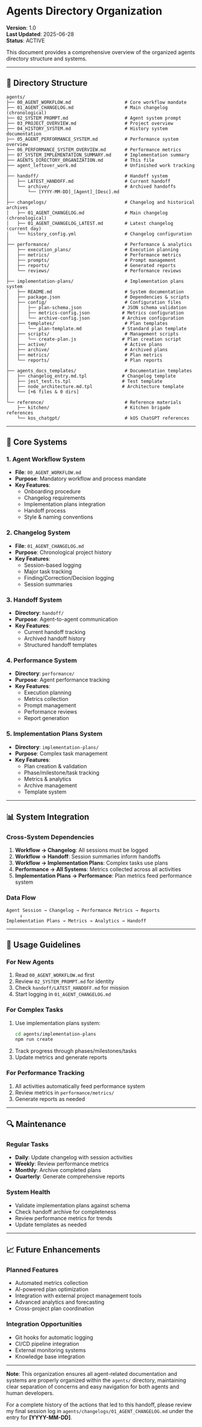 # **Agents Directory Organization**

**Version**: 1.0  
**Last Updated**: 2025-06-28  
**Status**: ACTIVE

This document provides a comprehensive overview of the organized agents directory structure and systems.

---

## **📁 Directory Structure**

```
agents/
├── 00_AGENT_WORKFLOW.md                    # Core workflow mandate
├── 01_AGENT_CHANGELOG.md                   # Main changelog (chronological)
├── 02_SYSTEM_PROMPT.md                     # Agent system prompt
├── 03_PROJECT_OVERVIEW.md                  # Project overview
├── 04_HISTORY_SYSTEM.md                    # History system documentation
├── 05_AGENT_PERFORMANCE_SYSTEM.md          # Performance system overview
├── 06_PERFORMANCE_SYSTEM_OVERVIEW.md       # Performance metrics
├── 07_SYSTEM_IMPLEMENTATION_SUMMARY.md     # Implementation summary
├── AGENTS_DIRECTORY_ORGANIZATION.md        # This file
├── agent_leftover_work.md                  # Unfinished work tracking
│
├── handoff/                                # Handoff system
│   ├── LATEST_HANDOFF.md                   # Current handoff
│   └── archive/                            # Archived handoffs
│       └── [YYYY-MM-DD]_[Agent]_[Desc].md
│
├── changelogs/                             # Changelog and historical archives
│   ├── 01_AGENT_CHANGELOG.md               # Main changelog (chronological)
│   ├── 01_AGENT_CHANGELOG_LATEST.md        # Latest changelog (current day)
│   └── history_config.yml                  # Changelog configuration
│
├── performance/                            # Performance & analytics
│   ├── execution_plans/                    # Execution planning
│   ├── metrics/                            # Performance metrics
│   ├── prompts/                            # Prompt management
│   ├── reports/                            # Generated reports
│   └── reviews/                            # Performance reviews
│
├── implementation-plans/                   # Implementation plans system
│   ├── README.md                           # System documentation
│   ├── package.json                        # Dependencies & scripts
│   ├── config/                             # Configuration files
│   │   ├── plan-schema.json               # JSON schema validation
│   │   ├── metrics-config.json            # Metrics configuration
│   │   └── archive-config.json            # Archive configuration
│   ├── templates/                          # Plan templates
│   │   └── plan-template.md               # Standard plan template
│   ├── scripts/                            # Management scripts
│   │   └── create-plan.js                 # Plan creation script
│   ├── active/                             # Active plans
│   ├── archive/                            # Archived plans
│   ├── metrics/                            # Plan metrics
│   └── reports/                            # Plan reports
│
├── agents_docs_templates/                  # Documentation templates
│   ├── changelog_entry.md.tpl             # Changelog template
│   ├── jest_test.ts.tpl                   # Test template
│   ├── node_architecture.md.tpl           # Architecture template
│   └── [+6 files & 0 dirs]
│
└── reference/                              # Reference materials
    ├── kitchen/                            # Kitchen brigade references
    └── kos_chatgpt/                        # kOS ChatGPT references
```

---

## **🔧 Core Systems**

### **1. Agent Workflow System**
- **File**: `00_AGENT_WORKFLOW.md`
- **Purpose**: Mandatory workflow and process mandate
- **Key Features**:
  - Onboarding procedure
  - Changelog requirements
  - Implementation plans integration
  - Handoff process
  - Style & naming conventions

### **2. Changelog System**
- **File**: `01_AGENT_CHANGELOG.md`
- **Purpose**: Chronological project history
- **Key Features**:
  - Session-based logging
  - Major task tracking
  - Finding/Correction/Decision logging
  - Session summaries

### **3. Handoff System**
- **Directory**: `handoff/`
- **Purpose**: Agent-to-agent communication
- **Key Features**:
  - Current handoff tracking
  - Archived handoff history
  - Structured handoff templates

### **4. Performance System**
- **Directory**: `performance/`
- **Purpose**: Agent performance tracking
- **Key Features**:
  - Execution planning
  - Metrics collection
  - Prompt management
  - Performance reviews
  - Report generation

### **5. Implementation Plans System**
- **Directory**: `implementation-plans/`
- **Purpose**: Complex task management
- **Key Features**:
  - Plan creation & validation
  - Phase/milestone/task tracking
  - Metrics & analytics
  - Archive management
  - Template system

---

## **📊 System Integration**

### **Cross-System Dependencies**
1. **Workflow → Changelog**: All sessions must be logged
2. **Workflow → Handoff**: Session summaries inform handoffs
3. **Workflow → Implementation Plans**: Complex tasks use plans
4. **Performance → All Systems**: Metrics collected across all activities
5. **Implementation Plans → Performance**: Plan metrics feed performance system

### **Data Flow**
```
Agent Session → Changelog → Performance Metrics → Reports
     ↓
Implementation Plans → Metrics → Analytics → Handoff
```

---

## **🚀 Usage Guidelines**

### **For New Agents**
1. Read `00_AGENT_WORKFLOW.md` first
2. Review `02_SYSTEM_PROMPT.md` for identity
3. Check `handoff/LATEST_HANDOFF.md` for mission
4. Start logging in `01_AGENT_CHANGELOG.md`

### **For Complex Tasks**
1. Use implementation plans system:
   ```bash
   cd agents/implementation-plans
   npm run create
   ```
2. Track progress through phases/milestones/tasks
3. Update metrics and generate reports

### **For Performance Tracking**
1. All activities automatically feed performance system
2. Review metrics in `performance/metrics/`
3. Generate reports as needed

---

## **🔍 Maintenance**

### **Regular Tasks**
- **Daily**: Update changelog with session activities
- **Weekly**: Review performance metrics
- **Monthly**: Archive completed plans
- **Quarterly**: Generate comprehensive reports

### **System Health**
- Validate implementation plans against schema
- Check handoff archive for completeness
- Review performance metrics for trends
- Update templates as needed

---

## **📈 Future Enhancements**

### **Planned Features**
- Automated metrics collection
- AI-powered plan optimization
- Integration with external project management tools
- Advanced analytics and forecasting
- Cross-project plan coordination

### **Integration Opportunities**
- Git hooks for automatic logging
- CI/CD pipeline integration
- External monitoring systems
- Knowledge base integration

---

**Note**: This organization ensures all agent-related documentation and systems are properly organized within the `agents/` directory, maintaining clear separation of concerns and easy navigation for both agents and human developers. 

For a complete history of the actions that led to this handoff, please review my final session log in `agents/changelogs/01_AGENT_CHANGELOG.md` under the entry for **[YYYY-MM-DD]**. 